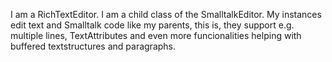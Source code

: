 I am a RichTextEditor. I am a child class of the SmalltalkEditor. My instances edit text and Smalltalk code like my parents, this is, they support e.g. multiple lines, TextAttributes and even more funcionalities helping with buffered textstructures and paragraphs.

